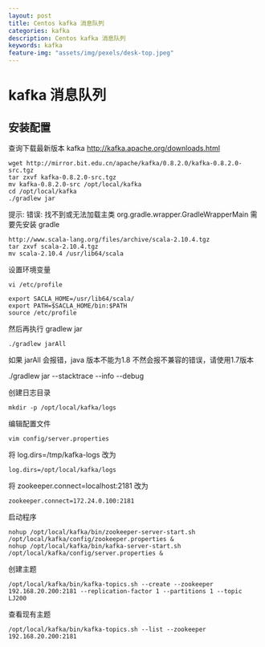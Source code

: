 ```yaml
---
layout: post
title: Centos kafka 消息队列 
categories: kafka
description: Centos kafka 消息队列 
keywords: kafka
feature-img: "assets/img/pexels/desk-top.jpeg"
---
```



# kafka 消息队列


## 安装配置

查询下载最新版本 kafka 
http://kafka.apache.org/downloads.html

```
wget http://mirror.bit.edu.cn/apache/kafka/0.8.2.0/kafka-0.8.2.0-src.tgz
tar zxvf kafka-0.8.2.0-src.tgz
mv kafka-0.8.2.0-src /opt/local/kafka
cd /opt/local/kafka
./gradlew jar
```


提示: 
错误: 找不到或无法加载主类 org.gradle.wrapper.GradleWrapperMain
需要先安装 gradle

```
http://www.scala-lang.org/files/archive/scala-2.10.4.tgz
tar zxvf scala-2.10.4.tgz
mv scala-2.10.4 /usr/lib64/scala
```

设置环境变量 

```
vi /etc/profile
```

```
export SACLA_HOME=/usr/lib64/scala/
export PATH=$SACLA_HOME/bin:$PATH
source /etc/profile
```

然后再执行 gradlew jar

```
./gradlew jarAll
```


如果 jarAll 会报错，java 版本不能为1.8 不然会报不兼容的错误，请使用1.7版本


./gradlew jar --stacktrace  --info --debug

 

创建日志目录

```
mkdir -p /opt/local/kafka/logs
```
 

编辑配置文件

 
```
vim config/server.properties
```


将 log.dirs=/tmp/kafka-logs
改为

```
log.dirs=/opt/local/kafka/logs
```

将 zookeeper.connect=localhost:2181
改为

```
zookeeper.connect=172.24.0.100:2181
```

启动程序

```
nohup /opt/local/kafka/bin/zookeeper-server-start.sh /opt/local/kafka/config/zookeeper.properties &
nohup /opt/local/kafka/bin/kafka-server-start.sh /opt/local/kafka/config/server.properties &
```


创建主题

```
/opt/local/kafka/bin/kafka-topics.sh --create --zookeeper 192.168.20.200:2181 --replication-factor 1 --partitions 1 --topic LJ200
```

查看现有主题

```
/opt/local/kafka/bin/kafka-topics.sh --list --zookeeper 192.168.20.200:2181
```